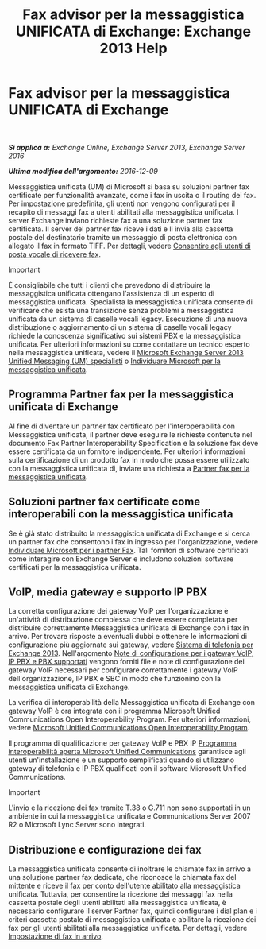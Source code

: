 ﻿---
title: 'Fax advisor per la messaggistica UNIFICATA di Exchange: Exchange 2013 Help'
TOCTitle: Fax advisor per la messaggistica UNIFICATA di Exchange
ms:assetid: 928a466d-cc0c-4160-bd4c-f0fc76b038d4
ms:mtpsurl: https://technet.microsoft.com/it-it/library/Ee364747(v=EXCHG.150)
ms:contentKeyID: 52057302
ms.date: 05/22/2018
mtps_version: v=EXCHG.150
ms.translationtype: MT
---

# Fax advisor per la messaggistica UNIFICATA di Exchange

 

_**Si applica a:** Exchange Online, Exchange Server 2013, Exchange Server 2016_

_**Ultima modifica dell'argomento:** 2016-12-09_

Messaggistica unificata (UM) di Microsoft si basa su soluzioni partner fax certificate per funzionalità avanzate, come i fax in uscita o il routing dei fax. Per impostazione predefinita, gli utenti non vengono configurati per il recapito di messaggi fax a utenti abilitati alla messaggistica unificata. I server Exchange inviano richieste fax a una soluzione partner fax certificata. Il server del partner fax riceve i dati e li invia alla cassetta postale del destinatario tramite un messaggio di posta elettronica con allegato il fax in formato TIFF. Per dettagli, vedere [Consentire agli utenti di posta vocale di ricevere fax](enable-voice-mail-users-to-receive-faxes-exchange-2013-help.md).


> [!IMPORTANT]
> È consigliabile che tutti i clienti che prevedono di distribuire la messaggistica unificata ottengano l'assistenza di un esperto di messaggistica unificata. Specialista la messaggistica unificata consente di verificare che esista una transizione senza problemi a messaggistica unificata da un sistema di caselle vocali legacy. Esecuzione di una nuova distribuzione o aggiornamento di un sistema di caselle vocali legacy richiede la conoscenza significativo sui sistemi PBX e la messaggistica unificata. Per ulteriori informazioni su come contattare un tecnico esperto nella messaggistica unificata, vedere il <A href="http://go.microsoft.com/fwlink/p/?linkid=262708">Microsoft Exchange Server 2013 Unified Messaging (UM) specialisti</A> o <A href="https://go.microsoft.com/fwlink/p/?linkid=261951">Individuare Microsoft per la messaggistica unificata</A>.



## Programma Partner fax per la messaggistica unificata di Exchange

Al fine di diventare un partner fax certificato per l'interoperabilità con Messaggistica unificata, il partner deve eseguire le richieste contenute nel documento Fax Partner Interoperability Specification e la soluzione fax deve essere certificata da un fornitore indipendente. Per ulteriori informazioni sulla certificazione di un prodotto fax in modo che possa essere utilizzato con la messaggistica unificata di, inviare una richiesta a [Partner fax per la messaggistica unificata](mailto:fax-part@microsoft.com).

## Soluzioni partner fax certificate come interoperabili con la messaggistica unificata

Se è già stato distribuito la messaggistica unificata di Exchange e si cerca un partner fax che consentono i fax in ingresso per l'organizzazione, vedere [Individuare Microsoft per i partner Fax](https://go.microsoft.com/fwlink/p/?linkid=190238). Tali fornitori di software certificati come interagire con Exchange Server e includono soluzioni software certificati per la messaggistica unificata.

## VoIP, media gateway e supporto IP PBX

La corretta configurazione dei gateway VoIP per l'organizzazione è un'attività di distribuzione complessa che deve essere completata per distribuire correttamente Messaggistica unificata di Exchange con i fax in arrivo. Per trovare risposte a eventuali dubbi e ottenere le informazioni di configurazione più aggiornate sui gateway, vedere [Sistema di telefonia per Exchange 2013](telephony-advisor-for-exchange-2013-exchange-2013-help.md). Nell'argomento [Note di configurazione per i gateway VoIP, IP PBX e PBX supportati](configuration-notes-for-supported-voip-gateways-ip-pbxs-and-pbxs-exchange-2013-help.md) vengono forniti file e note di configurazione dei gateway VoIP necessari per configurare correttamente i gateway VoIP dell'organizzazione, IP PBX e SBC in modo che funzionino con la messaggistica unificata di Exchange.

La verifica di interoperabilità della Messaggistica unificata di Exchange con gateway VoIP è ora integrata con il programma Microsoft Unified Communications Open Interoperability Program. Per ulteriori informazioni, vedere [Microsoft Unified Communications Open Interoperability Program](http://go.microsoft.com/fwlink/p/?linkid=140722).

Il programma di qualificazione per gateway VoIP e PBX IP [Programma interoperabilità aperta Microsoft Unified Communications](http://go.microsoft.com/fwlink/p/?linkid=140722) garantisce agli utenti un'installazione e un supporto semplificati quando si utilizzano gateway di telefonia e IP PBX qualificati con il software Microsoft Unified Communications.


> [!IMPORTANT]
> L'invio e la ricezione dei fax tramite T.38 o G.711 non sono supportati in un ambiente in cui la messaggistica unificata e Communications Server 2007 R2 o Microsoft Lync Server sono integrati.



## Distribuzione e configurazione dei fax

La messaggistica unificata consente di inoltrare le chiamate fax in arrivo a una soluzione partner fax dedicata, che riconosce la chiamata fax del mittente e riceve il fax per conto dell'utente abilitato alla messaggistica unificata. Tuttavia, per consentire la ricezione dei messaggi fax nella cassetta postale degli utenti abilitati alla messaggistica unificata, è necessario configurare il server Partner fax, quindi configurare i dial plan e i criteri cassetta postale di messaggistica unificata e abilitare la ricezione dei fax per gli utenti abilitati alla messaggistica unificata. Per dettagli, vedere [Impostazione di fax in arrivo](setting-up-incoming-faxing-exchange-2013-help.md).

